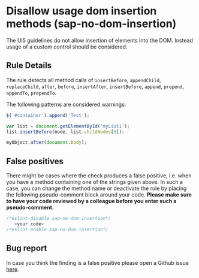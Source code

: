 # Disallow usage dom insertion methods (sap-no-dom-insertion)

The UI5 guidelines do not allow insertion of elements into the DOM. Instead usage of a custom control should be considered.

## Rule Details

The rule detects all method calls of `insertBefore`, `appendChild`, `replaceChild`, `after`, `before`, `insertAfter`, `insertBefore`, `append`, `prepend`, `appendTo`, `prependTo`.

The following patterns are considered warnings:

```js
$('#container').append('Test');

var list = document.getElementById('myList1');
list.insertBefore(node, list.childNodes[0]);

myObject.after(document.body);
```

## False positives

There might be cases where the check produces a false positive, i.e. when you have a method containing one of the strings given above.
In such a case, you can change the method name or deactivate the rule by placing the following pseudo-comment block around your code.
**Please make sure to have your code reviewed by a colleague before you enter such a pseudo-comment.**

```js
/*eslint-disable sap-no-dom-insertion*/
   <your code>
/*eslint-enable sap-no-dom-insertion*/
```

## Bug report

In case you think the finding is a false positive please open a Github issue [here](https://github.com/SAP/open-ux-tools/issues).
